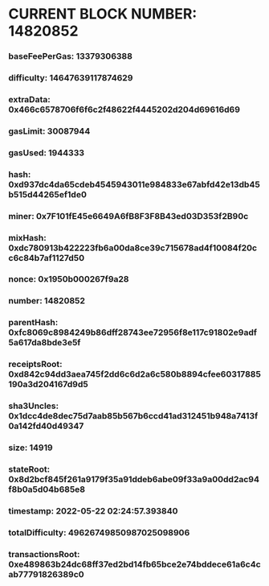# CURRENT BLOCK NUMBER: 14820852

### baseFeePerGas: 13379306388
### difficulty: 14647639117874629
### extraData: 0x466c6578706f6f6c2f48622f4445202d204d69616d69
### gasLimit: 30087944
### gasUsed: 1944333
### hash: 0xd937dc4da65cdeb4545943011e984833e67abfd42e13db45b515d44265ef1de0
### miner: 0x7F101fE45e6649A6fB8F3F8B43ed03D353f2B90c
### mixHash: 0xdc780913b422223fb6a00da8ce39c715678ad4f10084f20cc6c84b7af1127d50
### nonce: 0x1950b000267f9a28
### number: 14820852
### parentHash: 0xfc8069c8984249b86dff28743ee72956f8e117c91802e9adf5a617da8bde3e5f
### receiptsRoot: 0xd842c94dd3aea745f2dd6c6d2a6c580b8894cfee60317885190a3d204167d9d5
### sha3Uncles: 0x1dcc4de8dec75d7aab85b567b6ccd41ad312451b948a7413f0a142fd40d49347
### size: 14919
### stateRoot: 0x8d2bcf845f261a9179f35a91ddeb6abe09f33a9a00dd2ac94f8b0a5d04b685e8
### timestamp: 2022-05-22 02:24:57.393840
### totalDifficulty: 49626749850987025098906
### transactionsRoot: 0xe489863b24dc68ff37ed2bd14fb65bce2e74bddece61a6c4cab77791826389c0
